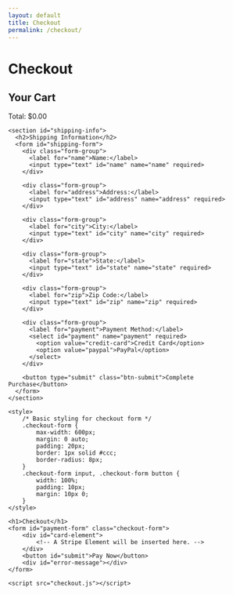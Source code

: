 ```yaml
---
layout: default
title: Checkout
permalink: /checkout/
---
```


# Checkout



  <link rel="stylesheet" href="{{ site.baseurl }}/assets/css/checkout.css">


  <main class="checkout-container">
    <section id="cart-summary">
      <h2>Your Cart</h2>
      <div id="cart-items">
        <!-- Cart items will be dynamically populated here -->
      </div>
      <div class="checkout-summary">
        <div id="cart-total">Total: $0.00</div>
      </div>
    </section>

    <section id="shipping-info">
      <h2>Shipping Information</h2>
      <form id="shipping-form">
        <div class="form-group">
          <label for="name">Name:</label>
          <input type="text" id="name" name="name" required>
        </div>

        <div class="form-group">
          <label for="address">Address:</label>
          <input type="text" id="address" name="address" required>
        </div>

        <div class="form-group">
          <label for="city">City:</label>
          <input type="text" id="city" name="city" required>
        </div>

        <div class="form-group">
          <label for="state">State:</label>
          <input type="text" id="state" name="state" required>
        </div>

        <div class="form-group">
          <label for="zip">Zip Code:</label>
          <input type="text" id="zip" name="zip" required>
        </div>

        <div class="form-group">
          <label for="payment">Payment Method:</label>
          <select id="payment" name="payment" required>
            <option value="credit-card">Credit Card</option>
            <option value="paypal">PayPal</option>
          </select>
        </div>

        <button type="submit" class="btn-submit">Complete Purchase</button>
      </form>
    </section>
  </main>

  <script src="{{ site.baseurl }}/assets/js/checkout.js">






    <script src="https://js.stripe.com/v3/"></script>
    
    <style>
        /* Basic styling for checkout form */
        .checkout-form {
            max-width: 600px;
            margin: 0 auto;
            padding: 20px;
            border: 1px solid #ccc;
            border-radius: 8px;
        }
        .checkout-form input, .checkout-form button {
            width: 100%;
            padding: 10px;
            margin: 10px 0;
        }
    </style>

    <h1>Checkout</h1>
    <form id="payment-form" class="checkout-form">
        <div id="card-element">
            <!-- A Stripe Element will be inserted here. -->
        </div>
        <button id="submit">Pay Now</button>
        <div id="error-message"></div>
    </form>

    <script src="checkout.js"></script>

